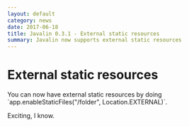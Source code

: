 ```yaml
---
layout: default
category: news
date: 2017-06-18
title: Javalin 0.3.1 - External static resources
summary: Javalin now supports external static resources
---
```


<h1 class="no-margin-top">External static resources</h1>
You can now have external static resources by doing `app.enableStaticFiles("/folder", Location.EXTERNAL)`.

Exciting, I know.
